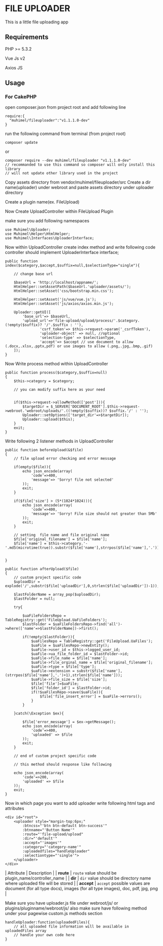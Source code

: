 # FILE UPLOADER
This is a little file uploading app
## Requirements
PHP >= 5.3.2

Vue Js v2

Axios JS

## Usage 

### For CakePHP



open composer.json from project root and add following line
```
require:{
  "muhimel/fileuploader":"v1.1.1.0-dev"
}
```
 run the following command from terminal (from project root)
```
composer update
```
or
```
composer require --dev muhimel/fileuploader "v1.1.1.0-dev"
// recommanded to use this command so composer will only install this library
// will not update other library used in the project
```

Copy assets directory from vendor/muhimel/fileuploader/src 
Create a dir name(uploader) under webroot and paste assets directory under uploader directory

Create a plugin name(ex. FileUpload)

Now Create UploadController within FileUpload Plugin

make sure you add following namespaces
```
use Muhimel\Uploader;
use Muhimel\Helper\HtmlHelper;
use Muhimel\Interfaces\UploaderInterface;
```

Now within UploadController create index method and write following code
controller should implement UploaderInterface interface;

```     
public function index($category,$accept,$suffix=null,$selectionType="single"){
    
    // change base url

	$baseUrl = 'http://localhost/appname/';
	HtmlHelper::setAssetPath($baseUrl.'uploader/assets/');
	HtmlHelper::setAsset('css/bootstrap.min.css');
		   
	HtmlHelper::setAsset('js/vue/vue.js');
	HtmlHelper::setAsset('js/axios/axios.min.js');

	Uploader::getUI([
		'base_url'=> $baseUrl,
		'upload_url'=>'file-upload/upload/process/'.$category.(!empty($suffix)? '/'.$suffix : ''),
				'csrf_token'=> $this->request->param('_csrfToken'),
				'uploader-object' => null, //optional
				'selection-type' => $selectionType,
				'accept'=> $accept // use document to allow (.docx,.xlsx,.pptx,pdf) or use images to allow (.png,.jpg,.bmp,.gif)
	]);
}
```

Now Write process method within UploadController

```
public function process($category,$suffix=null)
{
	$this->category = $category;
	
    // you can modify suffix here as your need


	if($this->request->allowMethod(['post'])){
		$targetDir = $_SERVER['DOCUMENT_ROOT'].$this->request->webroot.'webroot/uploads/'.((!empty($suffix))? $suffix.'/' : '');
		Uploader::setOptions(['target_dir'=>$targetDir]);
		Uploader::upload($this);
	}
	exit;
}
```

Write following 2 listener methods in UploadController

```
public function beforeUpload(&$file)
{
    // file upload error checking and error message

    if(empty($file)){
        echo json_encode(array(
            'code'=>400,
            'message'=> 'Sorry! file not selected'
        ));
        exit;
    }

    if($file['size'] > (5*(1024*1024))){
        echo json_encode(array(
            'code'=>400,
            'message'=> 'Sorry! File size should not greater than 5Mb'
        ));
        exit;
    }

    // setting  file name and file original name 
    $file['original_filename'] = $file['name'];
    $file['name'] = $this->category.'-'.md5(microtime(true)).substr($file['name'],strrpos($file['name'],'.'));
    
    
}

public function afterUpload($file)
{
    // custom project specific code
    $uploadDir = explode('/',substr($file['uploadDir'],0,strlen($file['uploadDir'])-1));
    
    $lastFolderName = array_pop($uploadDir);
    $lastFolder = null;
    
    try{
        
        $uaFileFoldersRepo = TableRegistry::get('FileUpload.UaFileFolders');
        $lastFolder = $uaFileFoldersRepo->find('all')->where(['name'=>$lastFolderName])->first();
        
        if(!empty($lastFolder)){
            $uaFilesRepo = TableRegistry::get('FileUpload.UaFiles');
            $uaFile = $uaFilesRepo->newEntity();
            $uaFile->user_id = $this->logged_user_id;
            $uaFile->ua_file_folder_id = $lastFolder->id;
            $uaFile->file_name = $file['name'];
            $uaFile->file_orginal_name = $file['original_filename'];
            $uaFile->type = $file['type'];
            $uaFile->extension = substr($file['name'],(strrpos($file['name'],'.')+1),strlen($file['name']));
            $uaFile->file_size = $file['size'];
            $file['file']=$uaFile;
            $file['folder_id'] = $lastFolder->id;
            if(!$uaFilesRepo->save($uaFile)){
                $file['file_insert_error'] = $uaFile->errors();
            }
        }
    
    }catch(\Exception $ex){

        $file['error_message'] = $ex->getMessage();
        echo json_encode(array(
            'code'=>400,
            'uploaded' => $file
        ));
        exit;
    }

    // end of custom project specific code
    
    // this method should response like following

    echo json_encode(array(
        'code'=>200,
        'uploaded' => $file
    ));
    exit;
}

```
Now in which page you want to add uploader write following html tags and attributes

```
<div id="root">
	<uploader style="margin-top:6px;" 
	    :btncss="'btn btn-default btn-success'" 
	    :btnname="'Button Name'" 
	    :route="'file-upload/upload" 
	    :dir="'default'" 
	    :accept="'images'" 
	    :category="'category-name'" 
	    :uploadedfiles="handleUploader"
	    :selectiontype="'single'">
	</uploader>
</div>
```

| Attribute | Description |
| **route**     | `route` value should be plugin_name/controller_name       |
| **dir**	| `dir` value should be directory name where uploaded file will be stored |
| **accept** 	| `accept` possible values are document (for all type docs), images (for all type images), doc, pdf, jpg, png | 

Make sure you have uploader.js file under webroot/js/ or plugins/pluginname/webroot/js/
also make sure have following method under your pagewise custom.js methods section

```
handleUploader:function(uploadedFiles){
    // all uploaded file information will be available in uploadedFiles array
    // handle your own code here 
}
```

